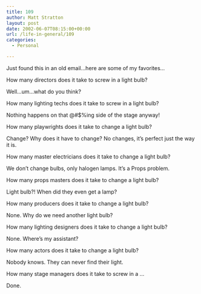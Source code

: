 ```yaml
---
title: 109
author: Matt Stratton
layout: post
date: 2002-06-07T08:15:00+00:00
url: /life-in-general/109
categories:
  - Personal

---
```

Just found this in an old email&#8230;here are some of my favorites&#8230;

How many directors does it take to screw in a light bulb?

Well&#8230;um&#8230;what do you think?

How many lighting techs does it take to screw in a light bulb?

Nothing happens on that @#$%ing side of the stage anyway!

How many playwrights does it take to change a light bulb?

Change? Why does it have to change? No changes, it&#8217;s perfect just the way it is.

How many master electricians does it take to change a light bulb?

We don&#8217;t change bulbs, only halogen lamps. It&#8217;s a Props problem.

How many props masters does it take to change a light bulb?

Light bulb?! When did they even get a lamp?

How many producers does it take to change a light bulb?

None. Why do we need another light bulb?

How many lighting designers does it take to change a light bulb?

None. Where&#8217;s my assistant?

How many actors does it take to change a light bulb?

Nobody knows. They can never find their light.

How many stage managers does it take to screw in a &#8230;

Done.